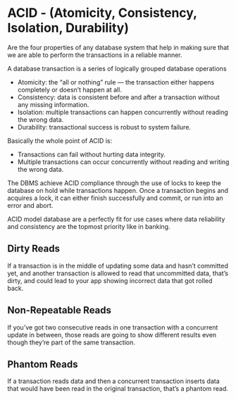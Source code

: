 # ACID - (Atomicity, Consistency, Isolation, Durability)
Are the four properties of any database system that help in making sure that we 
are able to perform the transactions in a reliable manner.

A database transaction is a series of logically grouped database operations

- Atomicity: the “all or nothing” rule — the transaction either happens 
  completely or doesn’t happen at all.
- Consistency: data is consistent before and after a transaction without any 
  missing information.
- Isolation: multiple transactions can happen concurrently without reading the 
  wrong data.
- Durability: transactional success is robust to system failure.

Basically the whole point of ACID is:
- Transactions can fail without hurting data integrity.
- Multiple transactions can occur concurrently without reading and writing the 
  wrong data.

The DBMS achieve ACID compliance through the use of locks to keep the database
on hold while transactions happen.
Once a transaction begins and acquires a lock, it can either finish 
successfully and commit, or run into an error and abort.

ACID model database are a  perfectly fit for use cases where data reliability 
and consistency are the topmost priority like in banking.

## Dirty Reads
If a transaction is in the middle of updating some data and hasn’t committed yet, 
and another transaction is allowed to read that uncommitted data, that’s dirty, 
and could lead to your app showing incorrect data that got rolled back.

## Non-Repeatable Reads
If you’ve got two consecutive reads in one transaction with a concurrent update 
in between, those reads are going to show different results even though they’re 
part of the same transaction.

## Phantom Reads
If a transaction reads data and then a concurrent transaction inserts data that 
would have been read in the original transaction, that’s a phantom read.

